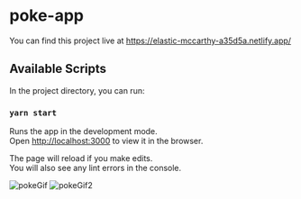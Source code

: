 # poke-app
You can find this project live at https://elastic-mccarthy-a35d5a.netlify.app/
## Available Scripts

In the project directory, you can run:

### `yarn start`

Runs the app in the development mode.\
Open [http://localhost:3000](http://localhost:3000) to view it in the browser.

The page will reload if you make edits.\
You will also see any lint errors in the console.

![pokeGif](https://user-images.githubusercontent.com/67694009/110179058-7dcf8900-7e18-11eb-94fe-afe8857fbbf4.gif)
![pokeGif2](https://user-images.githubusercontent.com/67694009/110179270-d141d700-7e18-11eb-82cb-c621fba1737e.gif)
